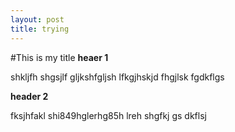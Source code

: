 ```yaml
---
layout: post
title: trying
---
```

#This is my title
**heaer 1**

shkljfh shgsjlf gljkshfgljsh lfkgjhskjd fhgjlsk fgdkflgs

**header 2**

fksjhfakl shi849hglerhg85h lreh shgfkj gs dkflsj